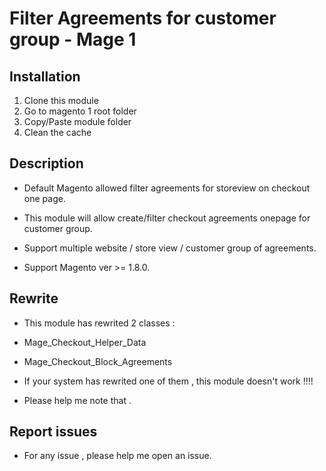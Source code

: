 # Filter Agreements for customer group - Mage 1

## Installation

1. Clone this module
2. Go to magento 1 root folder
3. Copy/Paste module folder
4. Clean the cache



## Description

- Default Magento allowed filter agreements for storeview on checkout one page.

- This module will allow create/filter checkout agreements onepage for customer group.

- Support multiple website / store view / customer group of agreements.

- Support Magento ver >= 1.8.0.

## Rewrite

- This module has rewrited 2 classes :

- Mage_Checkout_Helper_Data

- Mage_Checkout_Block_Agreements

- If your system has rewrited one of them , this module doesn't work !!!!

- Please help me note that .


## Report issues
- For any issue , please help me open an issue.
